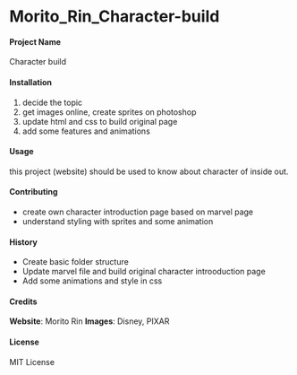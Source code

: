 # Morito_Rin_Character-build

#### Project Name

Character build

#### Installation

1. decide the topic
2. get images online, create sprites on photoshop
3. update html and css to build original page
4. add some features and animations

#### Usage

this project (website) should be used to know about character of inside out.

#### Contributing

- create own character introduction page based on marvel page
- understand styling with sprites and some animation

#### History

- Create basic folder structure
- Update marvel file and build original character introoduction page
- Add some animations and style in css

#### Credits

**Website**: Morito Rin
**Images**: Disney, PIXAR

#### License

MIT License
